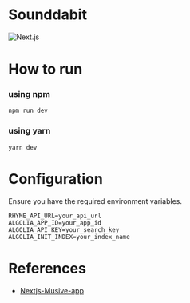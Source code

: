 # Sounddabit
![Next.js](https://img.shields.io/badge/Built%20with-Next.js-000000?style=flat&logo=next.js)

# How to run
### using npm
```
npm run dev
```
### using yarn
```
yarn dev
```
# Configuration
Ensure you have the required environment variables.
```
RHYME_API_URL=your_api_url
ALGOLIA_APP_ID=your_app_id
ALGOLIA_API_KEY=your_search_key
ALGOLIA_INIT_INDEX=your_index_name
```
# References
- [Nextjs-Musive-app](https://github.com/Ansh-Rathod/Nextjs-Musive-app)
